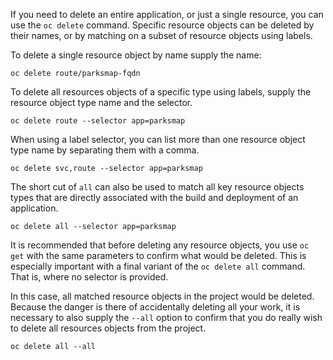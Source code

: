 If you need to delete an entire application, or just a single resource, you can use the ``oc delete`` command. Specific resource objects can be deleted by their names, or by matching on a subset of resource objects using labels.

To delete a single resource object by name supply the name:

```execute
oc delete route/parksmap-fqdn
```

To delete all resources objects of a specific type using labels, supply the resource object type name and the selector.

```execute
oc delete route --selector app=parksmap
```

When using a label selector, you can list more than one resource object type name by separating them with a comma.

```execute
oc delete svc,route --selector app=parksmap
```

The short cut of ``all`` can also be used to match all key resource objects types that are directly associated with the build and deployment of an application.

```execute
oc delete all --selector app=parksmap
```

It is recommended that before deleting any resource objects, you use ``oc get`` with the same parameters to confirm what would be deleted. This is especially important with a final variant of the ``oc delete all`` command. That is, where no selector is provided.

In this case, all matched resource objects in the project would be deleted. Because the danger is there of accidentally deleting all your work, it is necessary to also supply the ``--all`` option to confirm that you do really wish to delete all resources objects from the project.

```execute
oc delete all --all
```
